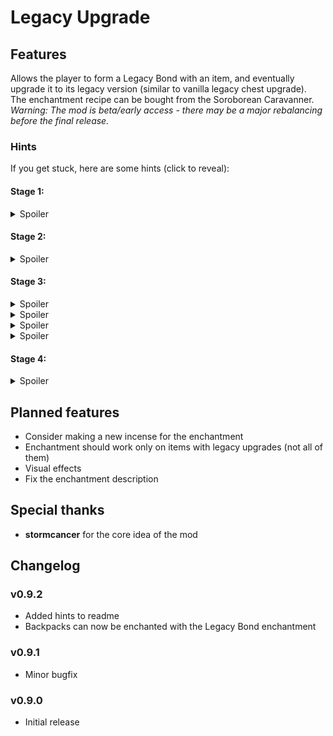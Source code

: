 # Legacy Upgrade

## Features
Allows the player to form a Legacy Bond with an item, and eventually upgrade it to its legacy version (similar to vanilla legacy chest upgrade).  
The enchantment recipe can be bought from the Soroborean Caravanner.  
*Warning: The mod is beta/early access - there may be a major rebalancing before the final release.*

### Hints
If you get stuck, here are some hints (click to reveal):

#### Stage 1:

<details>
    <summary>Spoiler</summary>
    The enchantment process only works around noon.
</details>

#### Stage 2:

<details>
    <summary>Spoiler</summary>
    You have to put the item into a Legacy Chest and then press the "Legacy Bond" button to bond it.
</details>

#### Stage 3:

<details>
    <summary>Spoiler</summary>
    You must do damage while wearing the Legacy Bond enchanted item to strengthen the bond.
</details>
<details>
    <summary>Spoiler</summary>
    Any sort of damage works, even from spells.
</details>
<details>
    <summary>Spoiler</summary>
    Damage is spread evenly between each item you have equipped, so if you have multiple items with Legacy Bond enchantment equipped, each of them will bond slower.
</details>
<details>
    <summary>Spoiler</summary>
    A finished bond shows "Complete".
</details>

#### Stage 4:

<details>
    <summary>Spoiler</summary>
    Once you completed the bond, put the item into a Legacy Chest again and press the "Legacy Bond" button.
</details>

## Planned features
- Consider making a new incense for the enchantment
- Enchantment should work only on items with legacy upgrades (not all of them)
- Visual effects
- Fix the enchantment description

## Special thanks
- **stormcancer** for the core idea of the mod

## Changelog

### v0.9.2
- Added hints to readme
- Backpacks can now be enchanted with the Legacy Bond enchantment

### v0.9.1
- Minor bugfix

### v0.9.0
- Initial release